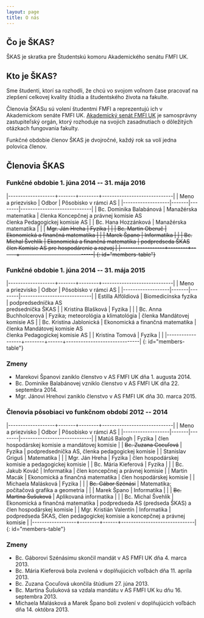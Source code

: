 ```yaml
---
layout: page
title: O nás
---
```


## Čo je ŠKAS?
ŠKAS je skratka pre Študentskú komoru Akademického senátu FMFI UK. 

## Kto je ŠKAS?
Sme študenti, ktorí sa rozhodli, že chcú vo svojom voľnom čase pracovať na zlepšení celkovej kvality štúdia a študentského života na fakulte.

Členovia ŠKASu sú volení študentmi FMFI a reprezentujú ich v Akademickom senáte FMFI UK. [Akademický senát FMFI UK](http://www.fmph.uniba.sk/index.php?id=118) je samosprávny zastupiteľský orgán, ktorý rozhoduje na svojich zasadnutiach o dôležitých otázkach fungovania fakulty.

Funkčné obdobie členov ŠKAS je dvojročné, každý rok sa volí jedna polovica členov.

## Členovia ŠKAS

### Funkčné obdobie 1. júna 2014 -- 31. mája 2016

|-------------------+-------+--------+-----------------------------|
| Meno a priezvisko | Odbor | Pôsobisko v rámci AS                 |
|-------------------|-------|--------|-----------------------------|
| Bc. Dominika Balabánová | Manažérska matematika | členka Koncepčnej a právnej komisie AS </br> členka Pedagogickej komisie AS |
| Bc. Hana Hozzánková | Manažérska matematika |  |
| <del>Mgr. Ján Hreha<del> | Fyzika |  |
| Bc. Martin Oberuč  | Ekonomická a finančná matematika |  |
| <del>Marek Špano</del> | Informatika |  |
| Bc. Michal Švehlík | Ekonomická a finančná matematika | podpredseda ŠKAS </br> člen Komisie AS pre hospodárenie a rozvoj |
|------------------+--------+------+------------------------------|
{: id="members-table"}

### Funkčné obdobie 1. júna 2014 -- 31. mája 2015

|-------------------+-------+--------+-----------------------------|
| Meno a priezvisko | Odbor | Pôsobisko v rámci AS                 |
|-------------------|-------|--------|-----------------------------|
| Estilla Alföldiová | Biomedicínska fyzika | podpredsedníčka AS </br> predsednička ŠKAS |
| Kristína Blašková | Fyzika |  |
| Bc. Anna Buchholcerová  | Fyzika; meteorológia a klimatológia | členka Mandátovej komisie AS |
| Bc. Kristína Jablonická | Ekonomická a finančná matematika | členka Mandátovej komisie AS </br> členka Pedagogickej komisie AS  |
| Kristína Tomová | Fyzika |  |
|------------------+--------+------+------------------------------|
{: id="members-table"}

### Zmeny

* Marekovi Španovi zaniklo členstvo v AS FMFI UK dňa 1. augusta 2014.
* Bc. Dominike Balabánovej vzniklo členstvo v AS FMFI UK dňa 22. septembra 2014.
* Mgr. Jánovi Hrehovi zaniklo členstvo v AS FMFI UK dňa 30. marca 2015.


### Členovia pôsobiaci vo funkčnom období 2012 -- 2014

|-------------------+-------+--------+-----------------------------|
| Meno a priezvisko | Odbor | Pôsobisko v rámci AS                 |
|-------------------|-------|--------|-----------------------------|
| Matúš Balogh | Fyzika | člen hospodárskej komisie a mandátovej komisie |
| <del>Bc. Zuzana Cocuľová</del> | Fyzika | podpredsedníčka AS, členka pedagogickej komisie |
| Stanislav Griguš  | Matematika | |
| Mgr. Ján Hreha | Fyzika | člen hospodárskej komisie a pedagogickej komisie |
| Bc. Mária Kieferová | Fyzika | |
| Bc. Jakub Kováč | Informatika | člen koncepčnej a právnej komisie |
| Martin Macák | Ekonomická a finančná matematika | člen hospodárskej komisie |
| Michaela Malásková | Fyzika | |
| <del>Bc. Gábor Szénási</del> | Matematika; počítačová grafika a geometria | |
| Marek Špano | Informatika | |
| <del>Bc. Martina Šušuková</del> | Aplikovaná informatika | |
| Bc. Michal Švehlík | Ekonomická a finančná matematika | podpredseda AS (predseda ŠKAS) a člen hospodárskej komisie |
| Mgr. Kristián Valentín | Informatika | podpredseda ŠKAS, člen pedagogickej komisie a koncepčnej a právnej komisie |
|------------------+--------+------+------------------------------|
{: id="members-table"}

### Zmeny

* Bc. Gáborovi Szénásimu skončil mandát v AS FMFI UK dňa 4. marca 2013.
* Bc. Mária Kieferová bola zvolená v doplňujúcich voľbách dňa 11. apríla 2013.
* Bc. Zuzana Cocuľová ukončila štúdium 27. júna 2013.
* Bc. Martina Šušuková sa vzdala mandátu v AS FMFI UK ku dňu 16. septembra 2013.
* Michaela Malásková a Marek Špano boli zvolení v doplňujúcich voľbách dňa 14. októbra 2013.
